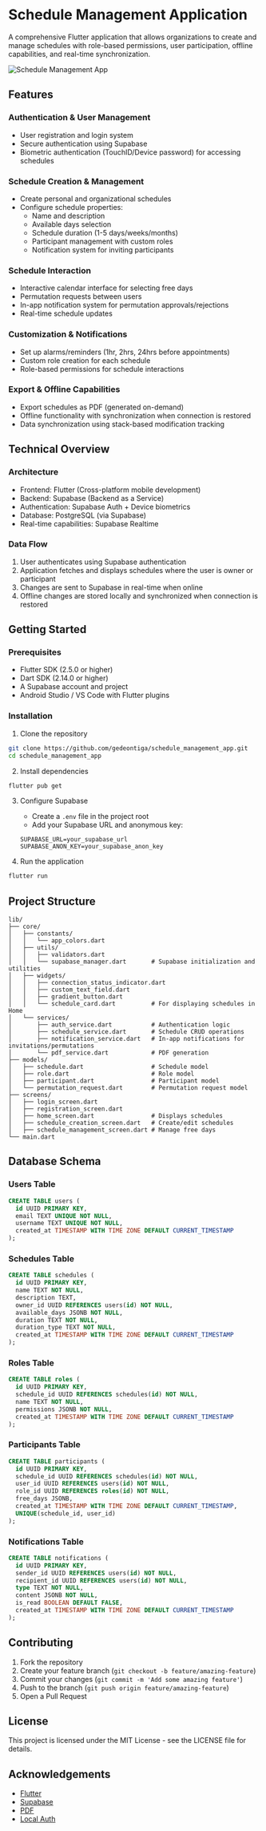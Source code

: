 # Schedule Management Application

A comprehensive Flutter application that allows organizations to create and manage schedules with role-based permissions, user participation, offline capabilities, and real-time synchronization.

![Schedule Management App](assets/schedulo_logo.png)

## Features

### Authentication & User Management

- User registration and login system
- Secure authentication using Supabase
- Biometric authentication (TouchID/Device password) for accessing schedules

### Schedule Creation & Management

- Create personal and organizational schedules
- Configure schedule properties:
  - Name and description
  - Available days selection
  - Schedule duration (1-5 days/weeks/months)
  - Participant management with custom roles
  - Notification system for inviting participants

### Schedule Interaction

- Interactive calendar interface for selecting free days
- Permutation requests between users
- In-app notification system for permutation approvals/rejections
- Real-time schedule updates

### Customization & Notifications

- Set up alarms/reminders (1hr, 2hrs, 24hrs before appointments)
- Custom role creation for each schedule
- Role-based permissions for schedule interactions

### Export & Offline Capabilities

- Export schedules as PDF (generated on-demand)
- Offline functionality with synchronization when connection is restored
- Data synchronization using stack-based modification tracking

## Technical Overview

### Architecture

- Frontend: Flutter (Cross-platform mobile development)
- Backend: Supabase (Backend as a Service)
- Authentication: Supabase Auth + Device biometrics
- Database: PostgreSQL (via Supabase)
- Real-time capabilities: Supabase Realtime

### Data Flow

1. User authenticates using Supabase authentication
2. Application fetches and displays schedules where the user is owner or participant
3. Changes are sent to Supabase in real-time when online
4. Offline changes are stored locally and synchronized when connection is restored

## Getting Started

### Prerequisites

- Flutter SDK (2.5.0 or higher)
- Dart SDK (2.14.0 or higher)
- A Supabase account and project
- Android Studio / VS Code with Flutter plugins

### Installation

1. Clone the repository

```bash
git clone https://github.com/gedeontiga/schedule_management_app.git
cd schedule_management_app
```

2. Install dependencies

```bash
flutter pub get
```

3. Configure Supabase

   - Create a `.env` file in the project root
   - Add your Supabase URL and anonymous key:

   ```
   SUPABASE_URL=your_supabase_url
   SUPABASE_ANON_KEY=your_supabase_anon_key
   ```

4. Run the application

```bash
flutter run
```

## Project Structure

```
lib/
├── core/
│   ├── constants/
│   │   └── app_colors.dart
│   ├── utils/
│   │   ├── validators.dart
│   │   └── supabase_manager.dart       # Supabase initialization and utilities
│   ├── widgets/
│   │   ├── connection_status_indicator.dart
│   │   ├── custom_text_field.dart
│   │   ├── gradient_button.dart
│   │   └── schedule_card.dart          # For displaying schedules in Home
│   └── services/
│       ├── auth_service.dart           # Authentication logic
│       ├── schedule_service.dart       # Schedule CRUD operations
│       ├── notification_service.dart   # In-app notifications for invitations/permutations
│       └── pdf_service.dart            # PDF generation
├── models/
│   ├── schedule.dart                   # Schedule model
│   ├── role.dart                       # Role model
│   ├── participant.dart                # Participant model
│   └── permutation_request.dart        # Permutation request model
├── screens/
│   ├── login_screen.dart
│   ├── registration_screen.dart
│   ├── home_screen.dart                # Displays schedules
│   ├── schedule_creation_screen.dart   # Create/edit schedules
│   ├── schedule_management_screen.dart # Manage free days
└── main.dart
```

## Database Schema

### Users Table

```sql
CREATE TABLE users (
  id UUID PRIMARY KEY,
  email TEXT UNIQUE NOT NULL,
  username TEXT UNIQUE NOT NULL,
  created_at TIMESTAMP WITH TIME ZONE DEFAULT CURRENT_TIMESTAMP
);
```

### Schedules Table

```sql
CREATE TABLE schedules (
  id UUID PRIMARY KEY,
  name TEXT NOT NULL,
  description TEXT,
  owner_id UUID REFERENCES users(id) NOT NULL,
  available_days JSONB NOT NULL,
  duration TEXT NOT NULL,
  duration_type TEXT NOT NULL,
  created_at TIMESTAMP WITH TIME ZONE DEFAULT CURRENT_TIMESTAMP
);
```

### Roles Table

```sql
CREATE TABLE roles (
  id UUID PRIMARY KEY,
  schedule_id UUID REFERENCES schedules(id) NOT NULL,
  name TEXT NOT NULL,
  permissions JSONB NOT NULL,
  created_at TIMESTAMP WITH TIME ZONE DEFAULT CURRENT_TIMESTAMP
);
```

### Participants Table

```sql
CREATE TABLE participants (
  id UUID PRIMARY KEY,
  schedule_id UUID REFERENCES schedules(id) NOT NULL,
  user_id UUID REFERENCES users(id) NOT NULL,
  role_id UUID REFERENCES roles(id) NOT NULL,
  free_days JSONB,
  created_at TIMESTAMP WITH TIME ZONE DEFAULT CURRENT_TIMESTAMP,
  UNIQUE(schedule_id, user_id)
);
```

### Notifications Table

```sql
CREATE TABLE notifications (
  id UUID PRIMARY KEY,
  sender_id UUID REFERENCES users(id) NOT NULL,
  recipient_id UUID REFERENCES users(id) NOT NULL,
  type TEXT NOT NULL,
  content JSONB NOT NULL,
  is_read BOOLEAN DEFAULT FALSE,
  created_at TIMESTAMP WITH TIME ZONE DEFAULT CURRENT_TIMESTAMP
);
```

## Contributing

1. Fork the repository
2. Create your feature branch (`git checkout -b feature/amazing-feature`)
3. Commit your changes (`git commit -m 'Add some amazing feature'`)
4. Push to the branch (`git push origin feature/amazing-feature`)
5. Open a Pull Request

## License

This project is licensed under the MIT License - see the LICENSE file for details.

## Acknowledgements

- [Flutter](https://flutter.dev)
- [Supabase](https://supabase.io)
- [PDF](https://pub.dev/packages/pdf)
- [Local Auth](https://pub.dev/packages/local_auth)
